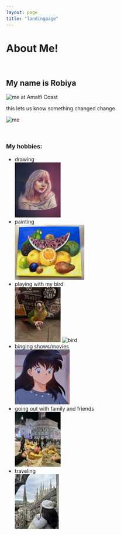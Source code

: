 ```yaml
---
layout: page
title: "landingpage"
---
```


<h1>About Me!</h1>
<br>
  <h2>My name is Robiya</h2>
<img src="me.png" alt="me at Amalfi Coast" style="width:150px;height:190px;">

this lets us know something changed change

![me](me.png)

</br>
  <h3>My hobbies:</h3>
  <ul>
    <li>drawing</li>
    <img src="billieeilish.png" alt="billie eillish" style="width:125px;height:150px;"> 
    <li>painting</li>
    <img src="painting.png" alt="bird with fruits--frida kahlo" style="width:190px;height:150px;">
    <li>playing with my bird</li>
    <img src="bird2.jpeg" alt="bird" style="width:125px;height:150px;"> 
    <img src="jonny.png" alt="bird" style="width:120px;height:150px;">
    <li>binging shows/movies</li>
    <img src="images.jpg" alt="Kagome from Inuyasha" style="width:150px;height:150px;"> 
    <li>going out with family and friends</li>
    <img src="gelato.png" alt="gelato" style="width:125px;height:150px;"> 
    <li>traveling</li>
    <img src="Milan.jpeg" alt="Milan, Italy" style="width:120px;height:150px;">
  </ul>


